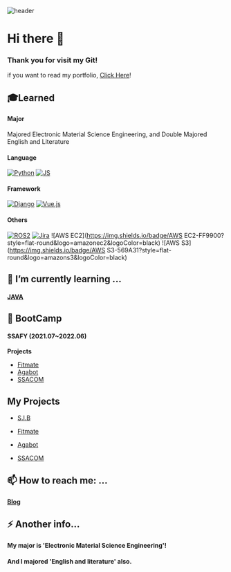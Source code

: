 ![header](https://capsule-render.vercel.app/api?type=waving&color=ffc5dc&height=300&section=header&text=Jiwon's%20git&fontSize=50&fontColor=79254a&animation=fadeIn)


# Hi there 👋

### Thank you for visit my Git!

if you want to read my portfolio, [Click Here](https://www.notion.so/Jiwon-s-Portfolio-ed735ae41a4944089ab4cedfc7a2c419?pvs=4)!





## 🎓Learned

#### Major

Majored Electronic Material Science Engineering, and Double Majored English and Literature

#### Language

[![Python](https://img.shields.io/badge/Python-3776AB?style=flat-round&logo=python&logoColor=black)](github.com/yogjesi/S.I.B) [![JS](https://img.shields.io/badge/JavaScript-F7DF1E?style=flat-round&logo=javascript&logoColor=black)](github.com/yogjesi/S.I.B)

#### Framework

[![Django](https://img.shields.io/badge/Django-092E20?style=flat-round&logo=django&logoColor=white)](github.com/yogjesi/S.I.B) [![Vue.js](https://img.shields.io/badge/Vue.js-4FC08D?style=flat-round&logo=vue.js&logoColor=black)](github.com/yogjesi/S.I.B)

#### Others

[![ROS2](https://img.shields.io/badge/ROS2-22314E?style=flat-round&logo=ROS&logoColor=white)](github.com/yogjesi/) [![Jira](https://img.shields.io/badge/Jira-0052CC?style=flat&logo=Jira&logoColor=white)]() ![AWS EC2](https://img.shields.io/badge/AWS EC2-FF9900?style=flat-round&logo=amazonec2&logoColor=black) ![AWS S3](https://img.shields.io/badge/AWS S3-569A31?style=flat-round&logo=amazons3&logoColor=black)






## 🌱 I’m currently learning ...
#### [JAVA](https://github.com/yogjesi/javastudy)





## 🔭 BootCamp
#### SSAFY (2021.07~2022.06)

**Projects**

- [Fitmate](https://github.com/yogjesi/fitmate)
- [Agabot](https://grey-beryllium-938.notion.site/df430886ae9f475ca2ab128e4a7c9989)
- [SSACOM](https://ninth-tax-ce2.notion.site/c000cf794ec14a3e875947da995ed7ce)






## My Projects
- [S.I.B](https://github.com/yogjesi/SIB)

- [Fitmate](https://github.com/yogjesi/fitmate)
- [Agabot](https://grey-beryllium-938.notion.site/df430886ae9f475ca2ab128e4a7c9989)
- [SSACOM](https://ninth-tax-ce2.notion.site/c000cf794ec14a3e875947da995ed7ce)





## 📫 How to reach me: ...
#### [Blog](https://blog.naver.com/runtoeternity)





## ⚡ Another info...
#### My major is 'Electronic Material Science Engineering'!
#### And I majored 'English and literature' also.




<!--
**yogjesi/yogjesi** is a ✨ _special_ ✨ repository because its `README.md` (this file) appears on your GitHub profile.

Here are some ideas to get you started:
- 
- 👯 I’m looking to collaborate on ...
- 🤔 I’m looking for help with ...
- 💬 Ask me about ...
- 😄 Pronouns: ...
- -->

